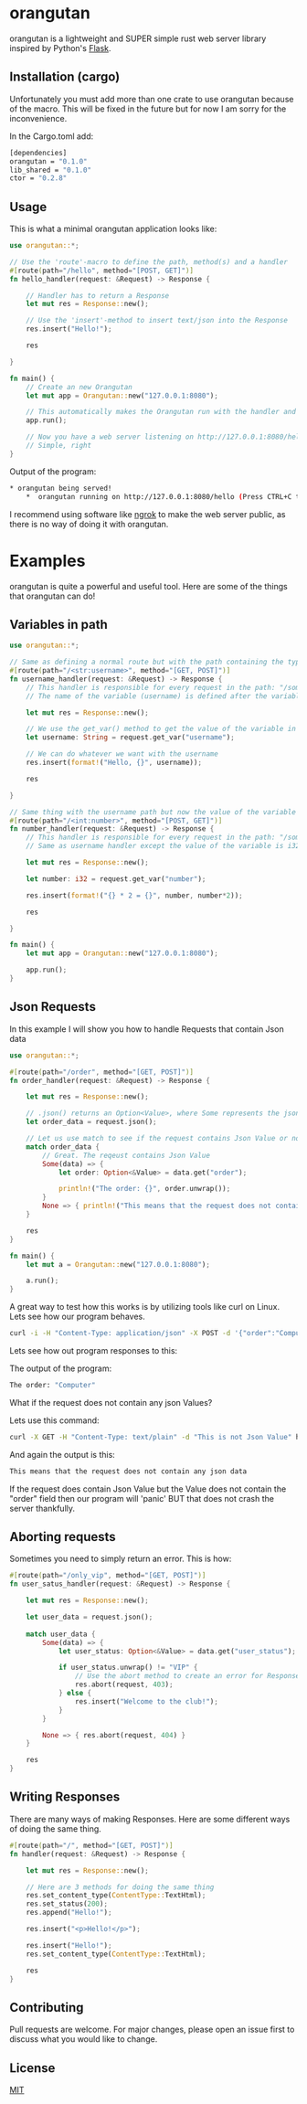# orangutan

orangutan is a lightweight and SUPER simple rust web server library inspired by Python's [Flask](https://flask.palletsprojects.com/en/3.0.x/).

## Installation (cargo)

Unfortunately you must add more than one crate to use orangutan because of the macro. This will be fixed in the future but for now I am sorry for the inconvenience.

In the Cargo.toml add:

```bash
[dependencies]
orangutan = "0.1.0"
lib_shared = "0.1.0"
ctor = "0.2.8"
```

## Usage

This is what a minimal orangutan application looks like:

```rust
use orangutan::*;

// Use the 'route'-macro to define the path, method(s) and a handler
#[route(path="/hello", method="[POST, GET]")] 
fn hello_handler(request: &Request) -> Response {

    // Handler has to return a Response           
    let mut res = Response::new();

    // Use the 'insert'-method to insert text/json into the Response     
    res.insert("Hello!"); 

    res 

}

fn main() {    
    // Create an new Orangutan
    let mut app = Orangutan::new("127.0.0.1:8080"); 

    // This automatically makes the Orangutan run with the handler and routes assigned to it.      
    app.run();

    // Now you have a web server listening on http://127.0.0.1:8080/hello 
    // Simple, right
} 
```

Output of the program:

```bash
* orangutan being served!
    *  orangutan running on http://127.0.0.1:8080/hello (Press CTRL+C to quit)
```

I recommend using software like [ngrok](https://ngrok.com/) to make the web server public, as there is no way of doing it with orangutan.

# Examples

orangutan is quite a powerful and useful tool. Here are some of the things that orangutan can do!

## Variables in path

```rust
use orangutan::*;

// Same as defining a normal route but with the path containing the type and variable name.
#[route(path="/<str:username>", method="[GET, POST]")]
fn username_handler(request: &Request) -> Response {
    // This handler is responsible for every request in the path: "/something"
    // The name of the variable (username) is defined after the variables type 

    let mut res = Response::new();          

    // We use the get_var() method to get the value of the variable in the request
    let username: String = request.get_var("username");

    // We can do whatever we want with the username
    res.insert(format!("Hello, {}", username));    

    res

}

// Same thing with the username path but now the value of the variable is i32
#[route(path="/<int:number>", method="[POST, GET]")]
fn number_handler(request: &Request) -> Response {
    // This handler is responsible for every request in the path: "/something"
    // Same as username handler except the value of the variable is i32.  

    let mut res = Response::new();          

    let number: i32 = request.get_var("number");

    res.insert(format!("{} * 2 = {}", number, number*2));    

    res

}

fn main() {    
    let mut app = Orangutan::new("127.0.0.1:8080");   

    app.run();     
}
```
## Json Requests

In this example I will show you how to handle Requests that contain Json data

```rust
use orangutan::*;

#[route(path="/order", method="[GET, POST]")]
fn order_handler(request: &Request) -> Response {

    let mut res = Response::new();          

    // .json() returns an Option<Value>, where Some represents the json Value and None means that there is no json Value in the request
    let order_data = request.json();

    // Let us use match to see if the request contains Json Value or not
    match order_data {
        // Great. The reqeust contains Json Value
        Some(data) => { 
            let order: Option<&Value> = data.get("order");

            println!("The order: {}", order.unwrap());
        }
        None => { println!("This means that the request does not contain any json data");}
    }    

    res
}

fn main() {    
    let mut a = Orangutan::new("127.0.0.1:8080");   

    a.run();     
}
```

A great way to test how this works is by utilizing tools like curl on Linux. Lets see how our program behaves.

```bash
curl -i -H "Content-Type: application/json" -X POST -d '{"order":"Computer", "OS": "Linux"}' http://127.0.0.1:8080/order
```

Lets see how out program responses to this:

The output of the program:

```bash
The order: "Computer"
```

What if the request does not contain any json Values?

Lets use this command:

```bash
curl -X GET -H "Content-Type: text/plain" -d "This is not Json Value" http://127.0.0.1:8080/order
```

And again the output is this:

```bash
This means that the request does not contain any json data
```

If the request does contain Json Value but the Value does not contain the "order" field then our program will 'panic' BUT that does not crash the server thankfully.

## Aborting requests

Sometimes you need to simply return an error. This is how:

```rust
#[route(path="/only_vip", method="[GET, POST]")]
fn user_satus_handler(request: &Request) -> Response {

    let mut res = Response::new();          

    let user_data = request.json();
    
    match user_data {        
        Some(data) => { 
            let user_status: Option<&Value> = data.get("user_status");

            if user_status.unwrap() != "VIP" {
                // Use the abort method to create an error for Response. Only 403, 404 and 500 are valid errors for now.
                res.abort(request, 403);
            } else {
                res.insert("Welcome to the club!");
            }            
        }

        None => { res.abort(request, 404) }
    }    

    res
}
```

## Writing Responses

There are many ways of making Responses. Here are some different ways of doing the same thing.

```rust
#[route(path="/", method="[GET, POST]")]
fn handler(request: &Request) -> Response {

    let mut res = Response::new();          

    // Here are 3 methods for doing the same thing
    res.set_content_type(ContentType::TextHtml);
    res.set_status(200);
    res.append("Hello!");

    res.insert("<p>Hello!</p>");

    res.insert("Hello!");
    res.set_content_type(ContentType::TextHtml);

    res
}
```

## Contributing

Pull requests are welcome. For major changes, please open an issue first to discuss what you would like to change.

## License

[MIT](https://choosealicense.com/licenses/mit/)
